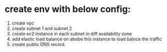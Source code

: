 # create env with below config:


1. create vpc
2. create subnet 1 and subnet 2
3. create ec2 instance in each subnet in diff availability zone
4. add elastic load balance on abobe this instance to load balnce the traffic
5. create public DNS record. 

